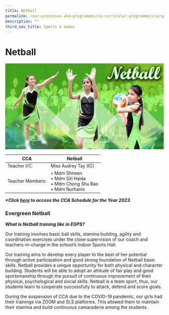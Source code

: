 ```yaml
---
title: Netball
permalink: /our-processes-and-programmes/co-curricular-programme/cca/sports-n-games/netball/
description: ""
third_nav_title: Sports & Games
---
```

# **Netball**

![](/images/netball2016.jpg)

 | CCA   	| Netball 	|
|---	|---	|
| Teacher I/C:  	| Miss Audrey Tay (IC) 	|
| Teacher Members:  	| • Mdm Shireen<br>• Mdm Siti Haida<br>• Mdm Chong Shu Bao <br>• Mdm Nurhanis |



**_\*Click [here](https://docs.google.com/document/d/19yQQeYbcNUBPsW_j2nrgEeGdv8sUMdf_e79um_QsFDM/edit) to access the CCA Schedule for the Year 2023_**  

### Evergreen Netball

_**What is Netball training like in EGPS?**_

Our training involves basic ball skills, stamina building, agility and coordination exercises under the close supervision of our coach and teachers-in-charge in the school’s Indoor Sports Hall.

Our training aims to develop every player to the best of her potential through active participation and good strong foundation of Netball basic skills. Netball provides a unique opportunity for both physical and character building. Students will be able to adopt an attitude of fair play and good sportsmanship through the pursuit of continuous improvement of their physical, psychological and social skills. Netball is a team sport, thus, our students learn to cooperate successfully to attack, defend and score goals.

During the suspension of CCA due to the COVID-19 pandemic, our girls had their trainings via ZOOM and SLS platforms. This allowed them to maintain their stamina and build continuous camaraderie among the students.